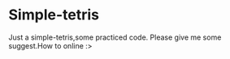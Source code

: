 # Simple-tetris
Just a simple-tetris,some practiced code.
Please give me some suggest.How to online :>
